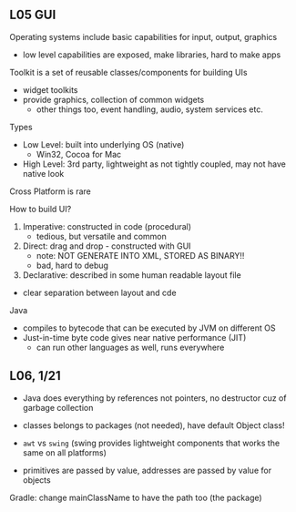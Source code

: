 ## L05 GUI

Operating systems include basic capabilities for input, output, graphics
- low level capabilities are exposed, make libraries, hard to make apps

Toolkit is a set of reusable classes/components for building UIs
- widget toolkits
- provide graphics, collection of common widgets
  - other things too, event handling, audio, system services etc.

Types
- Low Level: built into underlying OS (native)
  - Win32, Cocoa for Mac
- High Level: 3rd party, lightweight as not tightly coupled, may not have native look

Cross Platform is rare

How to build UI?
1. Imperative: constructed in code (procedural)
   - tedious, but versatile and common
2. Direct: drag and drop - constructed with GUI
   - note: NOT GENERATE INTO XML, STORED AS BINARY!!
   - bad, hard to debug
3. Declarative: described in some human readable layout file
  - clear separation between layout and cde

Java
- compiles to bytecode that can be executed by JVM on different OS
- Just-in-time byte code gives near native performance (JIT)
  - can run other languages as well, runs everywhere


## L06, 1/21
- Java does everything by references not pointers, no destructor cuz of garbage collection
- classes belongs to packages (not needed), have default Object class!

- `awt` vs `swing` (swing provides lightweight components that works the same on all platforms)

- primitives are passed by value, addresses are passed by value for objects

Gradle: change mainClassName to have the path too (the package)
